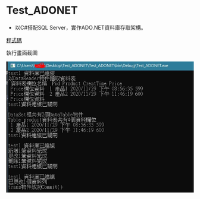 # Test_ADONET
* 以C#搭配SQL Server，實作ADO.NET資料庫存取架構。    

[程式碼](https://github.com/hank444tw/Test_ADONET/blob/master/Test_ADONET/Program.cs)  

執行畫面截圖    

<img src="https://github.com/hank444tw/Test_ADONET/blob/master/demo.JPG" alt="執行畫面截圖" tilte="執行畫面截圖">

